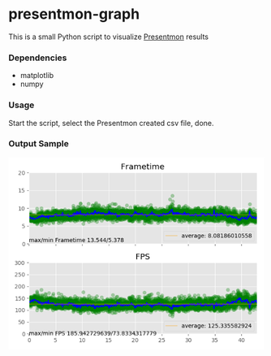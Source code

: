 # presentmon-graph
This is a small Python script to visualize [Presentmon](https://github.com/GameTechDev/PresentMon) results

### Dependencies
* matplotlib
* numpy

### Usage
Start the script, select the Presentmon created csv file, done.

### Output Sample
![Alt text](sample.png?raw=true "Sample")